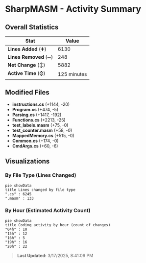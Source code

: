 # SharpMASM - Activity Summary 

## Overall Statistics

| Stat                   | Value                                                             |
| ---------------------- | ----------------------------------------------------------------- |
| **Lines Added** (➕)   | 6130                                          |
| **Lines Removed** (➖) | 248                                        |
| **Net Change** (↕)    | 5882                |
| **Active Time** (⌚)   | 125 minutes |


## Modified Files
- **instructions.cs** (+1144, -20)
- **Program.cs** (+474, -5)
- **Parsing.cs** (+1417, -192)
- **Functions.cs** (+2213, -25)
- **test_labels.masm** (+75, -0)
- **test_counter.masm** (+58, -0)
- **MappedMemory.cs** (+515, -0)
- **Common.cs** (+174, -0)
- **CmdArgs.cs** (+60, -6)

## Visualizations

### By File Type (Lines Changed)

```mermaid
pie showData
title Lines changed by file type
".cs" : 6245
".masm" : 133
```

### By Hour (Estimated Activity Count)

```mermaid
pie showData
title Coding activity by hour (count of changes)
"04h" : 10
"15h" : 12
"16h" : 5
"19h" : 16
"20h" : 22
```


> **Last Updated:** 3/17/2025, 8:41:06 PM